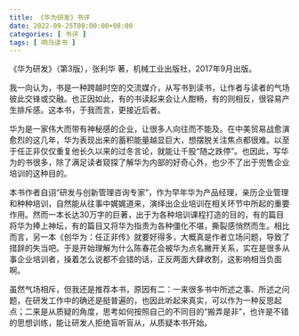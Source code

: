 ```yaml
---
title: 《华为研发》书评
date: 2022-09-25T08:00:00+08:00
categories: [ 书评 ]
tags: [ 响马读书 ]
---
```


《华为研发》（第3版），张利华 著，机械工业出版社，2017年9月出版。

我一向认为，书是一种跨越时空的交流媒介，从写书到读书，让作者与读者的气场彼此交锋或交融。也正因如此，有的书读起来会让人酣畅，有的则相反，很容易产生排斥感。这本书，于我而言，更接近后者。

华为是一家伟大而带有神秘感的企业，让很多人向往而不能及。在中美贸易战愈演愈烈的这几年，华为表现出来的蓄积能量越显巨大，想摆脱关注焦点都很难。以至于任正非仅仅重复他长久以来的过冬言论，就能让千股“随之跌停”。也因此，写华为的书很多，除了满足读者窥探了解华为内部的好奇心外，也少不了出于兜售企业培训的这种目的。

本书作者自诩“研发与创新管理咨询专家”，作为早年华为产品经理，亲历企业管理和种种培训，自然能从往事中娓娓道来，演绎出企业培训在相关环节中所起的重要作用。然而一本长达30万字的巨著，出于为各种培训课程打造的目的，有的篇目将华为捧上神坛，有的篇目又将华为指责为各种僵化不堪，撕裂感悄然而生。相比而言，另一本《创华为：任正非传》就要好得多，大概真是作者立场问题，导致了措辞的失当吧。于是开始理解为什么陈春花会被华为点名撇开关系，实在是很多从事企业培训者，操着怎么说都不会错的话，正反两面大肆收割，这影响相当负面啊。

虽然气场相斥，但我还是推荐本书，原因有二：一来很多书中所述之事、所述之问题，在研发工作中的确还是挺普遍的，也因此听起来真实，可以作为一种反思起点；二来是从质疑的角度，思考如何按照自己的不同目的“搬弄是非”，也许是不错的思想训练，能让研发人拒绝盲听盲从，从质疑本书开始。
